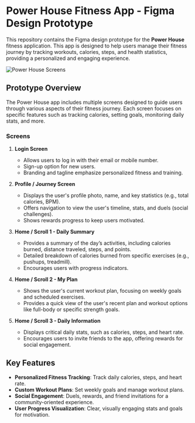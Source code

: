 # Power House Fitness App - Figma Design Prototype

This repository contains the Figma design prototype for the **Power House** fitness application. This app is designed to help users manage their fitness journey by tracking workouts, calories, steps, and health statistics, providing a personalized and engaging experience.

![Power House Screens]((https://github.com/Prithvirajg17/Fitness-app-Prototype-UI-UX/blob/7d9d50ec10d074cb64158416c17ba152da8f038c/Fitness%20App%20UI.png))

## Prototype Overview

The Power House app includes multiple screens designed to guide users through various aspects of their fitness journey. Each screen focuses on specific features such as tracking calories, setting goals, monitoring daily stats, and more.

### Screens

1. **Login Screen**  
   - Allows users to log in with their email or mobile number.
   - Sign-up option for new users.
   - Branding and tagline emphasize personalized fitness and training.

2. **Profile / Journey Screen**  
   - Displays the user's profile photo, name, and key statistics (e.g., total calories, BPM).
   - Offers navigation to view the user's timeline, stats, and duels (social challenges).
   - Shows rewards progress to keep users motivated.

3. **Home / Scroll 1 - Daily Summary**  
   - Provides a summary of the day’s activities, including calories burned, distance traveled, steps, and points.
   - Detailed breakdown of calories burned from specific exercises (e.g., pushups, treadmill).
   - Encourages users with progress indicators.

4. **Home / Scroll 2 - My Plan**  
   - Shows the user's current workout plan, focusing on weekly goals and scheduled exercises.
   - Provides a quick view of the user's recent plan and workout options like full-body or specific strength goals.

5. **Home / Scroll 3 - Daily Information**  
   - Displays critical daily stats, such as calories, steps, and heart rate.
   - Encourages users to invite friends to the app, offering rewards for social engagement.

## Key Features

- **Personalized Fitness Tracking**: Track daily calories, steps, and heart rate.
- **Custom Workout Plans**: Set weekly goals and manage workout plans.
- **Social Engagement**: Duels, rewards, and friend invitations for a community-oriented experience.
- **User Progress Visualization**: Clear, visually engaging stats and goals for motivation.
